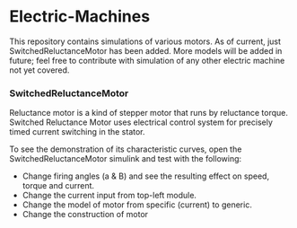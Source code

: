 # Electric-Machines
This repository contains simulations of various motors. As of current, just SwitchedReluctanceMotor has been added. More models will be added in future; feel free to contribute with simulation of any other electric machine not yet covered.

### SwitchedReluctanceMotor

Reluctance motor is a kind of stepper motor that runs by reluctance torque. Switched Reluctance Motor uses electrical control system for precisely timed current switching in the stator.

To see the demonstration of its characteristic curves, open the SwitchedReluctanceMotor simulink and test with the following:

  - Change firing angles (a & B) and see the resulting effect on speed, torque and current.
  - Change the current input from top-left module.
  - Change the model of motor from specific (current) to generic.
  - Change the construction of motor
